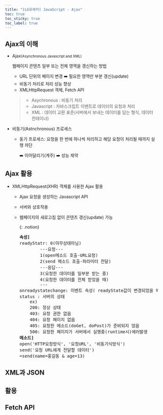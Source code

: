 ```yaml
---
title: "[LG유레카] JavaScript - Ajax"
toc: true
toc_sticky: true
toc_label: true
---
```


## Ajax의 이해

- Ajax<small>(Asynchronous Javascript and XML)</small>

  웹페이지 콘텐츠 일부 또는 전체 영역을 갱신하는 방법

  - URL 단위의 페이지 변경 ➡️ 필요한 영역만 부분 갱신(update)
  - 비동기 처리로 처리 성능 향상
  - <span class="hlm">XMLHttpRequest</span> 객체, Fetch API

  > - Asychronous : 비동기 처리
  > - Javascript : 자바스크립트 이벤트로 데이터의 요청과 처리
  > - XML : 데이터 교환 표준(서버에서 보내는 데이터를 담는 형식, 데이터 컨테이너) 

- 비동기(Astnchronous) 프로세스

  - 동기 프로세스: 요청을 한 번에 하나씩 처리하고 해당 요청이 처리될 때까지 실행 차단 

    ➡️ 이어달리기(계주) ➡️ 성능 제약

## Ajax 활용

- XMLHttpRequest(XHR) 객체를 사용한 Ajax 활용

  - Ajax 요청을 생성하는 Javascript API

  - 서버와 상호작용

  - 웹페이지의 새로고침 없이 콘텐츠 갱신(update) 가능

    {: .notion}

    <pre>
    <b>속성]</b>
    readyStatr: 0(아무상태아님)
    		---요청---
    		1(open메소드 호출-URL요청)
    		2(send 메소드 호출-파라미터 전달)
    		---응답---
    		3(요청한 데이터를 일부분 받는 중)
    		4(요청한 데이터를 전체 받았을 때)
    		---
    onreadystatechange: 이벤트 속성( readyState값이 변경되었을 때 발생하는 이벤트)
    status : 서버의 상태
    	ex)
    	200: 정상 상태
    	403: 요청 권한 없음
    	404: 요청 페이지 없음
    	405: 요청한 메소드(doGet, doPost)가 준비되지 않음
    	500: 요청한 페이지가 서버에서 실행중(runtime시)에러발생
    <b>메소드]</b>
    open('HTTP요청방식', '요청URL', '비동기식방식')
    send('요청 URL에게 전달할 데이터')
    ➡️send(name=홍길동 & age=13)
    </pre>

    </pre>

## XML과 JSON

## 활용

## Fetch API

